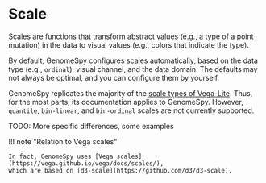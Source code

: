 # Scale

Scales are functions that transform abstract values (e.g., a type of a point
mutation) in the data to visual values (e.g., colors that indicate the type).

By default, GenomeSpy configures scales automatically, based on the data type
(e.g., `ordinal`), visual channel, and the data domain. The defaults may not
always be optimal, and you can configure them by yourself.

GenomeSpy replicates the majority of the [scale types of
Vega-Lite](https://vega.github.io/vega-lite/docs/scale.html). Thus, for the
most parts, its documentation applies to GenomeSpy. However, `quantile`,
`bin-linear`, and `bin-ordinal` scales are not currently supported.

TODO: More specific differences, some examples

!!! note "Relation to Vega scales"

    In fact, GenomeSpy uses [Vega scales](https://vega.github.io/vega/docs/scales/),
    which are based on [d3-scale](https://github.com/d3/d3-scale).
